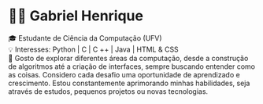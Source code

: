 # 👨‍💻 Gabriel Henrique

🎓 Estudante de Ciência da Computação (UFV)  
💡 Interesses: Python | C | C ++ | Java | HTML & CSS  
🚀 Gosto de explorar diferentes áreas da computação, desde a construção de algoritmos até a criação de interfaces, sempre buscando entender como as coisas. Considero cada desafio uma oportunidade de aprendizado e crescimento. Estou constantemente aprimorando minhas habilidades, seja através de estudos, pequenos projetos ou novas tecnologias.
